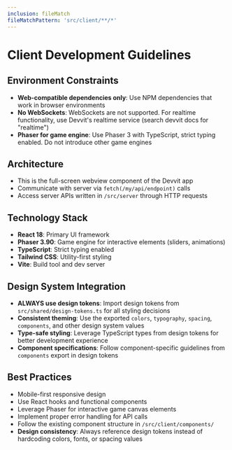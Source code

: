 ```yaml
---
inclusion: fileMatch
fileMatchPattern: 'src/client/**/*'
---
```


# Client Development Guidelines

## Environment Constraints

- **Web-compatible dependencies only**: Use NPM dependencies that work in browser environments
- **No WebSockets**: WebSockets are not supported. For realtime functionality, use Devvit's realtime service (search devvit docs for "realtime")
- **Phaser for game engine**: Use Phaser 3 with TypeScript, strict typing enabled. Do not introduce other game engines

## Architecture

- This is the full-screen webview component of the Devvit app
- Communicate with server via `fetch(/my/api/endpoint)` calls
- Access server APIs written in `/src/server` through HTTP requests

## Technology Stack

- **React 18**: Primary UI framework
- **Phaser 3.90**: Game engine for interactive elements (sliders, animations)
- **TypeScript**: Strict typing enabled
- **Tailwind CSS**: Utility-first styling
- **Vite**: Build tool and dev server

## Design System Integration

- **ALWAYS use design tokens**: Import design tokens from `src/shared/design-tokens.ts` for all styling decisions
- **Consistent theming**: Use the exported `colors`, `typography`, `spacing`, `components`, and other design system values
- **Type-safe styling**: Leverage TypeScript types from design tokens for better development experience
- **Component specifications**: Follow component-specific guidelines from `components` export in design tokens

## Best Practices

- Mobile-first responsive design
- Use React hooks and functional components
- Leverage Phaser for interactive game canvas elements
- Implement proper error handling for API calls
- Follow the existing component structure in `/src/client/components/`
- **Design consistency**: Always reference design tokens instead of hardcoding colors, fonts, or spacing values
